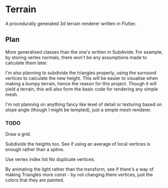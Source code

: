 # Terrain

A procedurally generated 3d terrain renderer written in Flutter.

## Plan

More generalised classes than the one's written in Subdivide. For example, by storing vertex
normals, there won't be any assumptions made to calculate them later.

I'm also planning to subdivide the triangles properly, using the surround vertices to calculate the
new height. This will be easier to visualise when making a bumpy terrain, hence the reason for this
project. Though it will yield a terrain, this will also form the basic code for rendering any simple
mesh.

I'm not planning on anything fancy like level of detail or texturing based on slope angle (though I
might be tempted), just a simple mesh renderer.

### TODO

Draw a grid.

Subdivide the heights too. See if using an average of local vertices is enough rather than a spline.

Use vertex index list No duplicate vertices.

By animating the light rather than the transform, see if there's a way of making Triangles more
const - by not changing there vertices, just the colors that they are painted.
